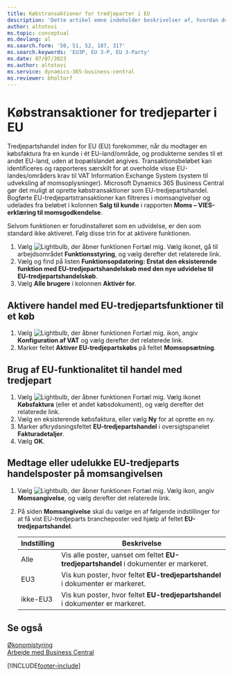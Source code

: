 ```yaml
---
title: Købstransaktioner for tredjeparter i EU
description: 'Dette artikel emne indeholder beskrivelser af, hvordan du opretter og bruger EU-tredjeparts købstransaktioner.'
author: altotovi
ms.topic: conceptual
ms.devlang: al
ms.search.form: '50, 51, 52, 187, 317'
ms.search.keywords: 'EU3P, EU 3-P, EU 3-Party'
ms.date: 07/07/2023
ms.author: altotovi
ms.service: dynamics-365-business-central
ms.reviewer: bholtorf
---
```


# <a name="eu-third-party-purchase-transactions"></a>Købstransaktioner for tredjeparter i EU

Tredjepartshandel inden for EU (EU) forekommer, når du modtager en købsfaktura fra en kunde i ét EU-land/område, og produkterne sendes til et andet EU-land, uden at bopælslandet angives. Transaktionsbeløbet kan identificeres og rapporteres særskilt for at overholde visse EU-landes/områders krav til VAT Information Exchange System (system til udveksling af momsoplysninger). Microsoft Dynamics 365 Business Central gør det muligt at oprette købstransaktioner som EU-tredjepartshandel. Bogførte EU-tredjepartstransaktioner kan filtreres i momsangivelser og udelades fra beløbet i kolonnen **Salg til kunde** i rapporten **Moms – VIES-erklæring til momsgodkendelse**.

Selvom funktionen er forudinstalleret som en udvidelse, er den som standard ikke aktiveret. Følg disse trin for at aktivere funktionen.

1. Vælg ![Lightbulb, der åbner funktionen Fortæl mig.](media/ui-search/search_small.png "Fortæl mig, hvad du vil foretage dig") Vælg ikonet, gå til arbejdsområdet **Funktionsstyring**, og vælg derefter det relaterede link.
2. Vælg og find på listen **Funktionsopdatering: Erstat den eksisterende funktion med EU-tredjepartshandelskøb med den nye udvidelse til EU-tredjepartshandelskøb**.
3. Vælg **Alle brugere** i kolonnen **Aktivér for**.

## <a name="enable-eu-third-party-trade-functionality-for-a-purchase"></a>Aktivere handel med EU-tredjepartsfunktioner til et køb

1. Vælg ![Lightbulb, der åbner funktionen Fortæl mig.](media/ui-search/search_small.png "Fortæl mig, hvad du vil foretage dig") ikon, angiv **Konfiguration af VAT** og vælg derefter det relaterede link.
2. Marker feltet **Aktiver EU-tredjepartskøbs** på feltet **Momsopsætning**.

## <a name="use-eu-third-party-trade-functionality"></a>Brug af EU-funktionalitet til handel med tredjepart

1. Vælg ![Lightbulb, der åbner funktionen Fortæl mig.](media/ui-search/search_small.png "Fortæl mig, hvad du vil foretage dig") Vælg ikonet **Købsfaktura** (eller et andet købsdokument), og vælg derefter det relaterede link.
2. Vælg en eksisterende købsfaktura, eller vælg **Ny** for at oprette en ny.
3. Marker afkrydsningsfeltet **EU-tredjepartshandel** i oversigtspanelet **Fakturadetaljer**.
4. Vælg **OK**.

## <a name="include-or-exclude-eu-third-party-trade-records-on-the-vat-statement"></a>Medtage eller udelukke EU-tredjeparts handelsposter på momsangivelsen

1. Vælg ![Lightbulb, der åbner funktionen Fortæl mig.](media/ui-search/search_small.png "Fortæl mig, hvad du vil foretage dig") Vælg ikon, angiv **Momsangivelse**, og vælg derefter det relaterede link.
2. På siden **Momsangivelse** skal du vælge en af følgende indstillinger for at få vist EU-tredjeparts brancheposter ved hjælp af feltet **EU-tredjepartshandel**.

    | Indstilling | Beskrivelse |
    |--------|-------------|
    | Alle | Vis alle poster, uanset om feltet **EU-tredjepartshandel** i dokumenter er markeret. |
    | EU3 | Vis kun poster, hvor feltet **EU-tredjepartshandel** i dokumenter er markeret. |
    | ikke-EU3 | Vis kun poster, hvor feltet **EU-tredjepartshandel** i dokumenter er markeret. |


## <a name="see-also"></a>Se også
[Økonomistyring](finance.md)  
[Arbejde med Business Central](ui-work-product.md)

[!INCLUDE[footer-include](includes/footer-banner.md)]
